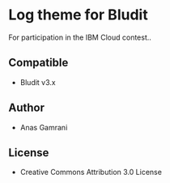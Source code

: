 # Log theme for Bludit
For participation in the IBM Cloud contest..

## Compatible
- Bludit v3.x

## Author
- Anas Gamrani

## License
- Creative Commons Attribution 3.0 License